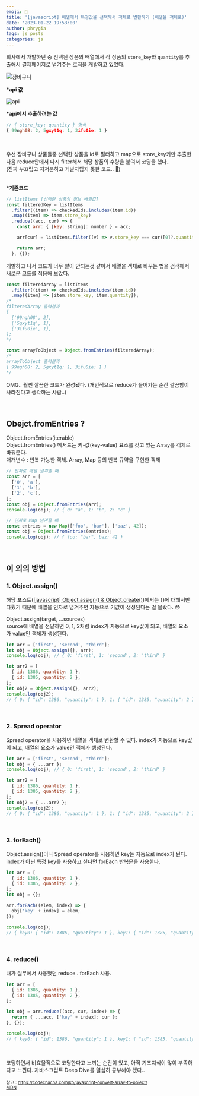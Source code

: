 ```yaml
---
emoji: 📓
title: '[javascript] 배열에서 특정값을 선택해서 객체로 변환하기 (배열을 객체로)'
date: '2023-01-22 19:53:00'
author: phrygia
tags: js posts
categories: js
---
```


회사에서 개발하던 중 선택된 상품의 배열에서 각 상품의 `store_key`와 `quantity`를 추출해서 결제페이지로 넘겨주는 로직을 개발하고 있었다.

<div style="max-width: 350px">

![장바구니](img/2023-01-22.jpg)

</div>

**\*api 값**

![api](img/2023-01-22-1.jpg)

**\*api에서 추출하려는 값**

```js
// { store_key: quantity } 형식
{ 99ngh08: 2, 5gxyt1q: 1, 3ifu0ie: 1 }
```

<br>

우선 장바구니 상품들중 선택한 상품을 id로 필터하고 map으로 store_key키만 추출한 다음 reduce안에서 다시 filter해서 해당 상품의 수량을 붙여서 코딩을 했다..<br>
(진짜 부끄럽고 지저분하고 개발자답지 못한 코드.. 🤪)
<br><br>

**\*기존코드**

```js
// listItems [선택한 상품의 정보 배열값]
const filteredKey = listItems
  .filter((item) => checkedIds.includes(item.id))
  .map((item) => item.store_key)
  .reduce((acc, cur) => {
    const arr: { [key: string]: number } = acc;

    arr[cur] = listItems.filter((v) => v.store_key === cur)[0]?.quantity;

    return arr;
  }, {});
```

개발하고 나서 코드가 너무 말이 안되는것 같아서 배열을 객체로 바꾸는 법을 검색해서 새로운 코드를 적용해 보았다.

```js
const filteredArray = listItems
  .filter((item) => checkedIds.includes(item.id))
  .map((item) => [item.store_key, item.quantity]);
/*
filteredArray 출력결과
[
  ['99ngh08', 2],
  ['5gxyt1q', 1],
  ['3ifu0ie', 1],
];
*/

const arrayToObject = Object.fromEntries(filteredArray);
/*
arrayToObject 출력결과
{ 99ngh08: 2, 5gxyt1q: 1, 3ifu0ie: 1 }
*/
```

OMG.. 훨씬 깔끔한 코드가 완성됐다. (개인적으로 reduce가 들어가는 순간 깔끔함이 사라진다고 생각하는 사람..) <br><br><br>

## Obejct.fromEntries ?

<div class="blockquote">
    Object.fromEntries(iterable)
</div>  
Object.fromEntries() 메서드는 키-값(key-value) 요소를 갖고 있는 Array를 객체로 바꿔준다. <br>
매개변수 : 반복 가능한 객체. Array, Map 등의 반복 규약을 구현한 객체

```js
// 인자로 배열 넘겨줄 때
const arr = [
  ['0', 'a'],
  ['1', 'b'],
  ['2', 'c'],
];
const obj = Object.fromEntries(arr);
console.log(obj); // { 0: "a", 1: "b", 2: "c" }

// 인자로 Map 넘겨줄 때
const entries = new Map(['foo', 'bar'], ['baz', 42]);
const obj = Object.fromEntries(entries);
console.log(obj); // { foo: "bar", baz: 42 }
```

<br>

## 이 외의 방법

### 1. Object.assign()

해당 포스트(<a href="https://phrygia.github.io/js/2021-09-21-object/" target="_blank">[javascript] Object.assign() & Object.create()</a>)에서는 {}에 대해서만 다뤘기 때문에 배열을 인자로 넘겨주면 자동으로 키값이 생성된다는 걸 몰랐다. 😳 <br>

<div class="blockquote">
    Object.assign(target, ...sources)
</div>  
source에 배열을 전달하면 0, 1, 2처럼 index가 자동으로 key값이 되고, 배열의 요소가 value인 객체가 생성된다.

```js
let arr = ['first', 'second', 'third'];
let obj = Object.assign({}, arr);
console.log(obj); // { 0: 'first', 1: 'second', 2: 'third' }

let arr2 = [
  { id: 1386, quantity: 1 },
  { id: 1385, quantity: 2 },
];
let obj2 = Object.assign({}, arr2);
console.log(obj2);
// { 0: { "id": 1386, "quantity": 1 }, 1: { "id": 1385, "quantity": 2 } }
```

<br>

### 2. Spread operator

Spread operator을 사용하면 배열을 객체로 변환할 수 있다. index가 자동으로 key값이 되고, 배열의 요소가 value인 객체가 생성된다.

```js
let arr = ['first', 'second', 'third'];
let obj = { ...arr };
console.log(obj); // { 0: 'first', 1: 'second', 2: 'third' }

let arr2 = [
  { id: 1386, quantity: 1 },
  { id: 1385, quantity: 2 },
];
let obj2 = { ...arr2 };
console.log(obj2);
// { 0: { "id": 1386, "quantity": 1 }, 1: { "id": 1385, "quantity": 2 } }
```

<br>

### 3. forEach()

Object.assign()이나 Spread operator를 사용하면 key는 자동으로 index가 된다. index가 아닌 특정 key를 사용하고 싶다면 forEach 반복문을 사용한다.

```js
let arr = [
  { id: 1386, quantity: 1 },
  { id: 1385, quantity: 2 },
];
let obj = {};

arr.forEach((elem, index) => {
  obj['key' + index] = elem;
});

console.log(obj);
// { key0: { "id": 1386, "quantity": 1 }, key1: { "id": 1385, "quantity": 2 } }
```

<br>

### 4. reduce()

내가 실무에서 사용했던 reduce.. forEach 사용.

```js
let arr = [
  { id: 1386, quantity: 1 },
  { id: 1385, quantity: 2 },
];

let obj = arr.reduce((acc, cur, index) => {
  return { ...acc, ['key' + index]: cur };
}, {});

console.log(obj);
// { key0: { "id": 1386, "quantity": 1 }, key1: { "id": 1385, "quantity": 2 } }
```

<br>

코딩하면서 비효율적으로 코딩한다고 느끼는 순간이 있고, 아직 기초지식이 많이 부족하다고 느낀다. 자바스크립트 Deep Dive를 열심히 공부해야 겠다..

<small class="from add">참고 : <a href="https://codechacha.com/ko/javascript-convert-array-to-object/" target="_blank">https://codechacha.com/ko/javascript-convert-array-to-object/</a><br>
<a href="https://developer.mozilla.org/ko/docs/Web/JavaScript/Reference/Global_Objects/Object/fromEntries" target="_blank">MDN</a>
</small><br>
